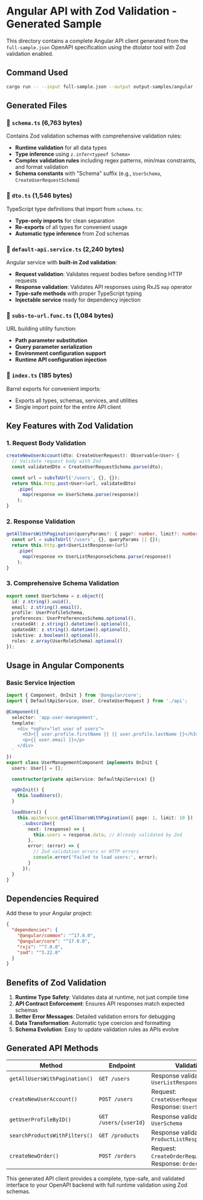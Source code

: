 # Angular API with Zod Validation - Generated Sample

This directory contains a complete Angular API client generated from the `full-sample.json` OpenAPI specification using the dtolator tool with Zod validation enabled.

## Command Used

```bash
cargo run -- --input full-sample.json --output output-samples/angular --angular --zod
```

## Generated Files

### 📄 `schema.ts` (6,763 bytes)
Contains Zod validation schemas with comprehensive validation rules:
- **Runtime validation** for all data types
- **Type inference** using `z.infer<typeof Schema>`
- **Complex validation rules** including regex patterns, min/max constraints, and format validation
- **Schema constants** with "Schema" suffix (e.g., `UserSchema`, `CreateUserRequestSchema`)

### 📄 `dto.ts` (1,546 bytes)
TypeScript type definitions that import from `schema.ts`:
- **Type-only imports** for clean separation
- **Re-exports** of all types for convenient usage
- **Automatic type inference** from Zod schemas

### 📄 `default-api.service.ts` (2,240 bytes)
Angular service with **built-in Zod validation**:
- **Request validation**: Validates request bodies before sending HTTP requests
- **Response validation**: Validates API responses using RxJS `map` operator
- **Type-safe methods** with proper TypeScript typing
- **Injectable service** ready for dependency injection

### 📄 `subs-to-url.func.ts` (1,084 bytes)
URL building utility function:
- **Path parameter substitution**
- **Query parameter serialization**
- **Environment configuration support**
- **Runtime API configuration injection**

### 📄 `index.ts` (185 bytes)
Barrel exports for convenient imports:
- Exports all types, schemas, services, and utilities
- Single import point for the entire API client

## Key Features with Zod Validation

### 1. Request Body Validation
```typescript
createNewUserAccount(dto: CreateUserRequest): Observable<User> {
  // Validate request body with Zod
  const validatedDto = CreateUserRequestSchema.parse(dto);

  const url = subsToUrl('/users', {}, {});
  return this.http.post<User>(url, validatedDto)
    .pipe(
      map(response => UserSchema.parse(response))
    );
}
```

### 2. Response Validation
```typescript
getAllUsersWithPagination(queryParams?: { page?: number, limit?: number }): Observable<UserListResponse> {
  const url = subsToUrl('/users', {}, queryParams || {});
  return this.http.get<UserListResponse>(url)
    .pipe(
      map(response => UserListResponseSchema.parse(response))
    );
}
```

### 3. Comprehensive Schema Validation
```typescript
export const UserSchema = z.object({
  id: z.string().uuid(),
  email: z.string().email(),
  profile: UserProfileSchema,
  preferences: UserPreferencesSchema.optional(),
  createdAt: z.string().datetime().optional(),
  updatedAt: z.string().datetime().optional(),
  isActive: z.boolean().optional(),
  roles: z.array(UserRoleSchema).optional()
});
```

## Usage in Angular Components

### Basic Service Injection
```typescript
import { Component, OnInit } from '@angular/core';
import { DefaultApiService, User, CreateUserRequest } from './api';

@Component({
  selector: 'app-user-management',
  template: `
    <div *ngFor="let user of users">
      <h3>{{ user.profile.firstName }} {{ user.profile.lastName }}</h3>
      <p>{{ user.email }}</p>
    </div>
  `
})
export class UserManagementComponent implements OnInit {
  users: User[] = [];

  constructor(private apiService: DefaultApiService) {}

  ngOnInit() {
    this.loadUsers();
  }

  loadUsers() {
    this.apiService.getAllUsersWithPagination({ page: 1, limit: 10 })
      .subscribe({
        next: (response) => {
          this.users = response.data; // Already validated by Zod
        },
        error: (error) => {
          // Zod validation errors or HTTP errors
          console.error('Failed to load users:', error);
        }
      });
  }
}
```

## Dependencies Required

Add these to your Angular project:

```json
{
  "dependencies": {
    "@angular/common": "^17.0.0",
    "@angular/core": "^17.0.0",
    "rxjs": "^7.0.0",
    "zod": "^3.22.0"
  }
}
```

## Benefits of Zod Validation

1. **Runtime Type Safety**: Validates data at runtime, not just compile time
2. **API Contract Enforcement**: Ensures API responses match expected schemas
3. **Better Error Messages**: Detailed validation errors for debugging
4. **Data Transformation**: Automatic type coercion and formatting
5. **Schema Evolution**: Easy to update validation rules as APIs evolve

## Generated API Methods

| Method | Endpoint | Validation |
|--------|----------|------------|
| `getAllUsersWithPagination()` | `GET /users` | Response validated with `UserListResponseSchema` |
| `createNewUserAccount()` | `POST /users` | Request: `CreateUserRequestSchema`, Response: `UserSchema` |
| `getUserProfileByID()` | `GET /users/{userId}` | Response validated with `UserSchema` |
| `searchProductsWithFilters()` | `GET /products` | Response validated with `ProductListResponseSchema` |
| `createNewOrder()` | `POST /orders` | Request: `CreateOrderRequestSchema`, Response: `OrderSchema` |

This generated API client provides a complete, type-safe, and validated interface to your OpenAPI backend with full runtime validation using Zod schemas. 